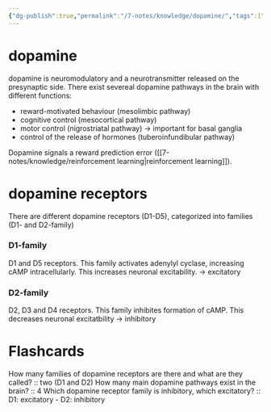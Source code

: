 ```yaml
---
{"dg-publish":true,"permalink":"/7-notes/knowledge/dopamine/","tags":["uni/fmb/basalGanglia"]}
---
```


# dopamine
dopamine is neuromodulatory and a neurotransmitter released on the presynaptic side. There exist severeal dopamine pathways in the brain with different functions:
- reward-motivated behaviour (mesolimbic pathway)
- cognitive control (mesocortical pathway)
- motor control (nigrostriatal pathway) → important for basal ganglia
- control of the release of hormones (tuberoinfundibular pathway)

Dopamine signals a reward prediction error ([[7-notes/knowledge/reinforcement learning\|reinforcement learning]]).
# dopamine receptors
There are different dopamine receptors (D1-D5), categorized into families (D1- and D2-family)
### D1-family
D1 and D5 receptors. This family activates adenylyl cyclase, increasing cAMP intracellularly. This increases neuronal excitability.
→ excitatory
### D2-family
D2, D3 and D4 receptors. This family inhibites formation of cAMP. This decreases neuronal excitatbility
→ inhibitory


# Flashcards
How many families of dopamine receptors are there and what are they called? :: two (D1 and D2)
How many main dopamine pathways exist in the brain? :: 4
Which dopamine receptor family is inhibitory, which excitatory? :: D1: excitatory - D2: inhibitory